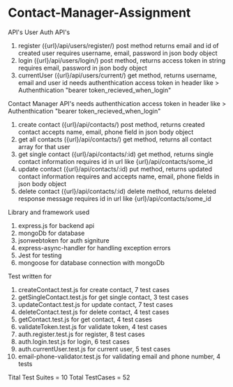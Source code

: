 # Contact-Manager-Assignment
API's
User Auth API's
1. register ({url}/api/users/register/) post method returns email and id of created user
    requires username, email, password in json body object 
2. login ({url}/api/users/login/) post method, returns access token in string
    requires email, password in json body object
3. currentUser ({url}/api/users/current/) get method, returns username, email and user id
    needs authenthication access token in header like > Authenthication "bearer token_recieved_when_login" 



Contact Manager API's
    needs authenthication access token in header like > Authenthication "bearer token_recieved_when_login" 
1. create contact ({url}/api/contacts/) post method, returns created contact
    accepts name, email, phone field in json body object
2. get all contacts ({url}/api/contacts/) get method, returns all contact array for that user
3. get single contact ({url}/api/contacts/:id) get method, returns single contact information
    requires id in url like {url}/api/contacts/some_id
4. update contact ({url}/api/contacts/:id) put method, returns updated contact information
    requires and accepts name, email, phone fields in json body object
5. delete contact ({url}/api/contacts/:id) delete method, returns deleted response message
    requires id in url like {url}/api/contacts/some_id



Library and framework used
1. express.js for backend api
2. mongoDb for database
3. jsonwebtoken for auth signiture
4. express-async-handler for handling exception errors
5. Jest for testing
6. mongoose for database connection with mongoDb

Test written for
1. createContact.test.js for create contact, 7 test cases
2. getSingleContact.test.js for get single contact, 3 test cases
3. updateContact.test.js for update contact, 7 test cases
4. deleteContact.test.js for delete contact, 4 test cases
5. getContact.test.js for get contact, 4 test cases
6. validateToken.test.js for validate token, 4 test cases
7. auth.register.test.js for register, 8 test cases 
8. auth.login.test.js for login, 6 test cases
9. auth.currentUser.test.js for current user, 5 test cases
10. email-phone-validator.test.js for validating email and phone number, 4 tests

Tital Test Suites = 10
Total TestCases = 52

